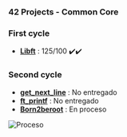 ### 42 Projects - Common Core

### First cycle
- [**Libft**](https://github.com/mferest/Cursus42/tree/main/Cursus/circle-00/libft) : 125/100 ✔️✔️

### Second cycle
- [**get_next_line**](https://github.com/mferest/Cursus42/tree/main/Cursus/circle-01/get_next_line) : No entregado
- [**ft_printf**](https://github.com/mferest/Cursus42/tree/main/Cursus/circle-01/ft_printf) : No entregado
- [**Born2beroot**](https://github.com/mferest/Cursus42/tree/main/Cursus/circle-00/Libft/Born2beroot) : En proceso
  
![Proceso](https://github.com/mferest/Cursus42/assets/139508718/5c3469bb-e8d8-4f01-baa4-4d282a625556)

